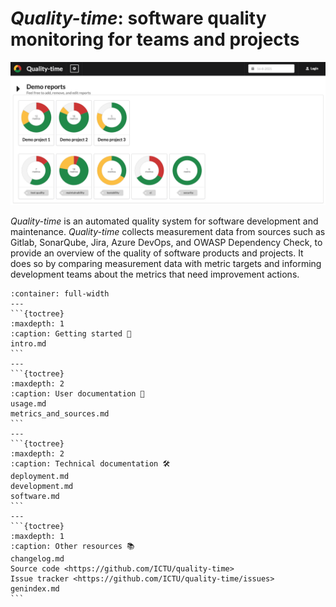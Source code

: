 # *Quality-time*: software quality monitoring for teams and projects

![Screenshot of a Quality-time dashboard with three demo projects in the form of donut charts](screenshots/projects_dashboard.png)

*Quality-time* is an automated quality system for software development and maintenance. *Quality-time* collects measurement data from sources such as Gitlab, SonarQube, Jira, Azure DevOps, and OWASP Dependency Check, to provide an overview of the quality of software products and projects. It does so by comparing measurement data with metric targets and informing development teams about the metrics that need improvement actions.

````{panels}
:container: full-width 
---
```{toctree}
:maxdepth: 1
:caption: Getting started 👋
intro.md
```
---
```{toctree}
:maxdepth: 2
:caption: User documentation 📗
usage.md
metrics_and_sources.md
```
---
```{toctree}
:maxdepth: 2
:caption: Technical documentation 🛠
deployment.md
development.md
software.md
```
---
```{toctree}
:maxdepth: 1
:caption: Other resources 📚
changelog.md
Source code <https://github.com/ICTU/quality-time>
Issue tracker <https://github.com/ICTU/quality-time/issues>
genindex.md
```
````
